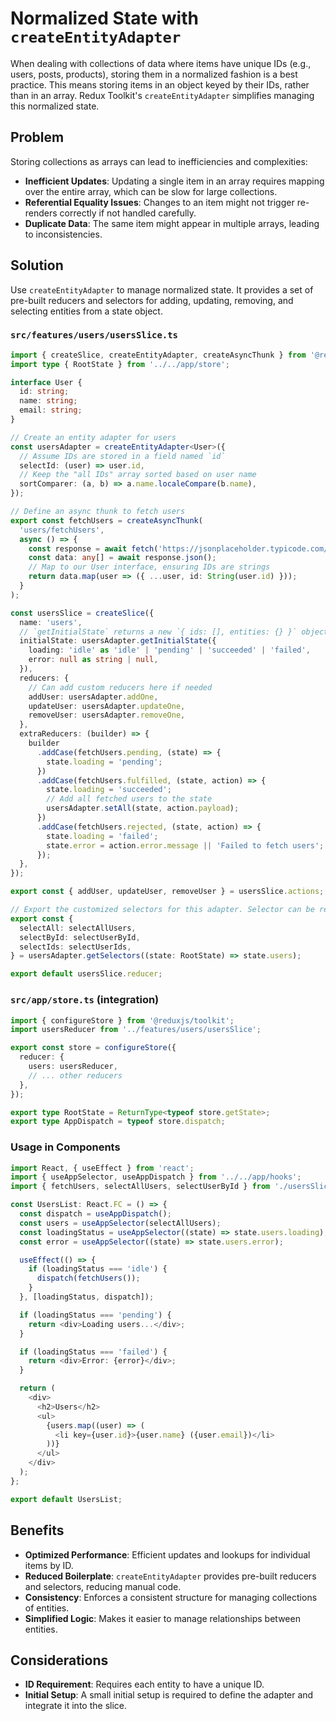 # Normalized State with `createEntityAdapter`

When dealing with collections of data where items have unique IDs (e.g., users, posts, products), storing them in a normalized fashion is a best practice. This means storing items in an object keyed by their IDs, rather than in an array. Redux Toolkit's `createEntityAdapter` simplifies managing this normalized state.

## Problem

Storing collections as arrays can lead to inefficiencies and complexities:
*   **Inefficient Updates**: Updating a single item in an array requires mapping over the entire array, which can be slow for large collections.
*   **Referential Equality Issues**: Changes to an item might not trigger re-renders correctly if not handled carefully.
*   **Duplicate Data**: The same item might appear in multiple arrays, leading to inconsistencies.

## Solution

Use `createEntityAdapter` to manage normalized state. It provides a set of pre-built reducers and selectors for adding, updating, removing, and selecting entities from a state object.

### `src/features/users/usersSlice.ts`

```typescript
import { createSlice, createEntityAdapter, createAsyncThunk } from '@reduxjs/toolkit';
import type { RootState } from '../../app/store';

interface User {
  id: string;
  name: string;
  email: string;
}

// Create an entity adapter for users
const usersAdapter = createEntityAdapter<User>({
  // Assume IDs are stored in a field named `id`
  selectId: (user) => user.id,
  // Keep the "all IDs" array sorted based on user name
  sortComparer: (a, b) => a.name.localeCompare(b.name),
});

// Define an async thunk to fetch users
export const fetchUsers = createAsyncThunk(
  'users/fetchUsers',
  async () => {
    const response = await fetch('https://jsonplaceholder.typicode.com/users');
    const data: any[] = await response.json();
    // Map to our User interface, ensuring IDs are strings
    return data.map(user => ({ ...user, id: String(user.id) }));
  }
);

const usersSlice = createSlice({
  name: 'users',
  // `getInitialState` returns a new `{ ids: [], entities: {} }` object
  initialState: usersAdapter.getInitialState({
    loading: 'idle' as 'idle' | 'pending' | 'succeeded' | 'failed',
    error: null as string | null,
  }),
  reducers: {
    // Can add custom reducers here if needed
    addUser: usersAdapter.addOne,
    updateUser: usersAdapter.updateOne,
    removeUser: usersAdapter.removeOne,
  },
  extraReducers: (builder) => {
    builder
      .addCase(fetchUsers.pending, (state) => {
        state.loading = 'pending';
      })
      .addCase(fetchUsers.fulfilled, (state, action) => {
        state.loading = 'succeeded';
        // Add all fetched users to the state
        usersAdapter.setAll(state, action.payload);
      })
      .addCase(fetchUsers.rejected, (state, action) => {
        state.loading = 'failed';
        state.error = action.error.message || 'Failed to fetch users';
      });
  },
});

export const { addUser, updateUser, removeUser } = usersSlice.actions;

// Export the customized selectors for this adapter. Selector can be re-exported from the slice file.
export const {
  selectAll: selectAllUsers,
  selectById: selectUserById,
  selectIds: selectUserIds,
} = usersAdapter.getSelectors((state: RootState) => state.users);

export default usersSlice.reducer;
```

### `src/app/store.ts` (integration)

```typescript
import { configureStore } from '@reduxjs/toolkit';
import usersReducer from '../features/users/usersSlice';

export const store = configureStore({
  reducer: {
    users: usersReducer,
    // ... other reducers
  },
});

export type RootState = ReturnType<typeof store.getState>;
export type AppDispatch = typeof store.dispatch;
```

### Usage in Components

```typescript
import React, { useEffect } from 'react';
import { useAppSelector, useAppDispatch } from '../../app/hooks';
import { fetchUsers, selectAllUsers, selectUserById } from './usersSlice';

const UsersList: React.FC = () => {
  const dispatch = useAppDispatch();
  const users = useAppSelector(selectAllUsers);
  const loadingStatus = useAppSelector((state) => state.users.loading);
  const error = useAppSelector((state) => state.users.error);

  useEffect(() => {
    if (loadingStatus === 'idle') {
      dispatch(fetchUsers());
    }
  }, [loadingStatus, dispatch]);

  if (loadingStatus === 'pending') {
    return <div>Loading users...</div>;
  }

  if (loadingStatus === 'failed') {
    return <div>Error: {error}</div>;
  }

  return (
    <div>
      <h2>Users</h2>
      <ul>
        {users.map((user) => (
          <li key={user.id}>{user.name} ({user.email})</li>
        ))}
      </ul>
    </div>
  );
};

export default UsersList;
```

## Benefits

*   **Optimized Performance**: Efficient updates and lookups for individual items by ID.
*   **Reduced Boilerplate**: `createEntityAdapter` provides pre-built reducers and selectors, reducing manual code.
*   **Consistency**: Enforces a consistent structure for managing collections of entities.
*   **Simplified Logic**: Makes it easier to manage relationships between entities.

## Considerations

*   **ID Requirement**: Requires each entity to have a unique ID.
*   **Initial Setup**: A small initial setup is required to define the adapter and integrate it into the slice.
